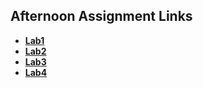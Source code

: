 ## Afternoon Assignment Links

* **[Lab1](https://kylerliscinski.github.io/gameNight/)**
* **[Lab2](https://kylerliscinski.github.io/spring24_gregslistMVC/)**
* **[Lab3](https://kylerliscinski.github.io/Vendr/)**
* **[Lab4](https://github.com/Kylerliscinski/<ASSIGNMENT_REPO>)**
